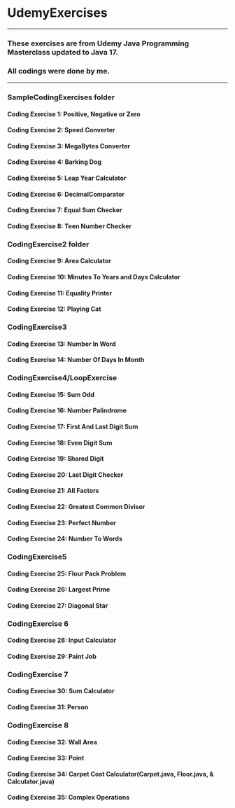 # UdemyExercises
<hr>

### These exercises are from Udemy Java Programming Masterclass  updated to Java 17. 
### All codings were done by me.

<hr>

### SampleCodingExercises folder
#### Coding Exercise 1: Positive, Negative or Zero
#### Coding Exercise 2: Speed Converter
#### Coding Exercise 3: MegaBytes Converter
#### Coding Exercise 4: Barking Dog
#### Coding Exercise 5: Leap Year Calculator
#### Coding Exercise 6: DecimalComparator
#### Coding Exercise 7: Equal Sum Checker
#### Coding Exercise 8: Teen Number Checker

### CodingExercise2 folder
#### Coding Exercise 9: Area Calculator
#### Coding Exercise 10: Minutes To Years and Days Calculator
#### Coding Exercise 11: Equality Printer
#### Coding Exercise 12: Playing Cat

### CodingExercise3
#### Coding Exercise 13: Number In Word
#### Coding Exercise 14: Number Of Days In Month

### CodingExercise4/LoopExercise
#### Coding Exercise 15: Sum Odd
#### Coding Exercise 16: Number Palindrome
#### Coding Exercise 17: First And Last Digit Sum
#### Coding Exercise 18: Even Digit Sum
#### Coding Exercise 19: Shared Digit
#### Coding Exercise 20: Last Digit Checker
#### Coding Exercise 21: All Factors
#### Coding Exercise 22: Greatest Common Divisor
#### Coding Exercise 23: Perfect Number
#### Coding Exercise 24: Number To Words

### CodingExercise5
#### Coding Exercise 25: Flour Pack Problem
#### Coding Exercise 26: Largest Prime
#### Coding Exercise 27: Diagonal Star

### CodingExercise 6
#### Coding Exercise 28: Input Calculator
#### Coding Exercise 29: Paint Job

### CodingExercise 7
#### Coding Exercise 30: Sum Calculator
#### Coding Exercise 31: Person

### CodingExercise 8
#### Coding Exercise 32: Wall Area
#### Coding Exercise 33: Point
#### Coding Exercise 34: Carpet Cost Calculator(Carpet.java, Floor.java, & Calculator.java)
#### Coding Exercise 35: Complex Operations


